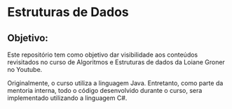 # Estruturas de Dados

## Objetivo:
Este repositório tem como objetivo dar visibilidade aos conteúdos revisitados no curso de Algoritmos e Estruturas de dados da Loiane Groner no Youtube.

Originalmente, o curso utiliza a linguagem Java. Entretanto, como parte da mentoria interna, todo o código desenvolvido durante o curso, sera implementado utilizando a linguagem C#.
